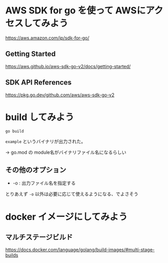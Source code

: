 
# AWS SDK for go を使って AWSにアクセスしてみよう

https://aws.amazon.com/jp/sdk-for-go/

## Getting Started

https://aws.github.io/aws-sdk-go-v2/docs/getting-started/

## SDK API References

https://pkg.go.dev/github.com/aws/aws-sdk-go-v2

# build してみよう

```
go build
```

`example` というバイナリが出力された。

→ go.mod の module名がバイナリファイル名になるらしい

## その他のオプション

* -o : 出力ファイル名を指定する

とりあえず `-o` 以外は必要に応じて使えるようになる、でよさそう

# docker イメージにしてみよう

## マルチステージビルド

https://docs.docker.com/language/golang/build-images/#multi-stage-builds